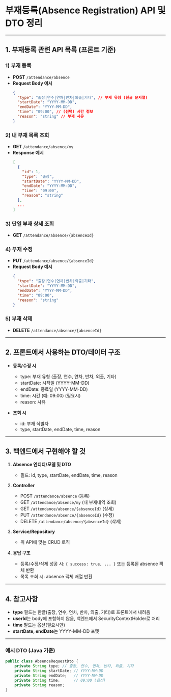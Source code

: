 # 부재등록(Absence Registration) API 및 DTO 정리

---

## 1. 부재등록 관련 API 목록 (프론트 기준)

### 1) 부재 등록

- **POST** `/attendance/absence`
- **Request Body 예시**
  ```json
  {
    "type": "출장|연수|연차|반차|외출|기타", // 부재 유형 (한글 문자열)
    "startDate": "YYYY-MM-DD",
    "endDate": "YYYY-MM-DD",
    "time": "09:00", // (선택) 시간 정보
    "reason": "string" // 부재 사유
  }
  ```

### 2) 내 부재 목록 조회

- **GET** `/attendance/absence/my`
- **Response 예시**
  ```json
  [
    {
      "id": 1,
      "type": "출장",
      "startDate": "YYYY-MM-DD",
      "endDate": "YYYY-MM-DD",
      "time": "09:00",
      "reason": "string"
    },
    ...
  ]
  ```

### 3) 단일 부재 상세 조회

- **GET** `/attendance/absence/{absenceId}`

### 4) 부재 수정

- **PUT** `/attendance/absence/{absenceId}`
- **Request Body 예시**
  ```json
  {
    "type": "출장|연수|연차|반차|외출|기타",
    "startDate": "YYYY-MM-DD",
    "endDate": "YYYY-MM-DD",
    "time": "09:00",
    "reason": "string"
  }
  ```

### 5) 부재 삭제

- **DELETE** `/attendance/absence/{absenceId}`

---

## 2. 프론트에서 사용하는 DTO/데이터 구조

- **등록/수정 시**
  - type: 부재 유형 (출장, 연수, 연차, 반차, 외출, 기타)
  - startDate: 시작일 (YYYY-MM-DD)
  - endDate: 종료일 (YYYY-MM-DD)
  - time: 시간 (예: 09:00) (필요시)
  - reason: 사유

- **조회 시**
  - id: 부재 식별자
  - type, startDate, endDate, time, reason

---

## 3. 백엔드에서 구현해야 할 것

1. **Absence 엔티티/모델 및 DTO**
   - 필드: id, type, startDate, endDate, time, reason

2. **Controller**
   - POST `/attendance/absence` (등록)
   - GET `/attendance/absence/my` (내 부재내역 조회)
   - GET `/attendance/absence/{absenceId}` (상세)
   - PUT `/attendance/absence/{absenceId}` (수정)
   - DELETE `/attendance/absence/{absenceId}` (삭제)

3. **Service/Repository**
   - 위 API에 맞는 CRUD 로직

4. **응답 구조**
   - 등록/수정/삭제 성공 시: `{ success: true, ... }` 또는 등록된 absence 객체 반환
   - 목록 조회 시: absence 객체 배열 반환

---

## 4. 참고사항

- **type** 필드는 한글(출장, 연수, 연차, 반차, 외출, 기타)로 프론트에서 내려옴
- **userId**는 body에 포함하지 않음, 백엔드에서 SecurityContextHolder로 처리
- **time** 필드는 옵션(필요시만)
- **startDate, endDate**는 YYYY-MM-DD 포맷

---

### 예시 DTO (Java 기준)

```java
public class AbsenceRequestDto {
    private String type; // 출장, 연수, 연차, 반차, 외출, 기타
    private String startDate; // YYYY-MM-DD
    private String endDate;   // YYYY-MM-DD
    private String time;      // 09:00 (옵션)
    private String reason;
}
```
